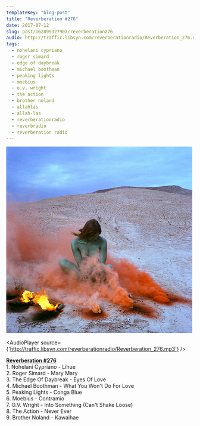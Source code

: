 ```yaml
---
templateKey: "blog-post"
title: "Reverberation #276"
date: 2017-07-12
slug: post/162899327907/reverberation276
audio: http://traffic.libsyn.com/reverberationradio/Reverberation_276.mp3
tags:
  - nohelani cypriano
  - roger simard
  - edge of daybreak
  - michael boothman
  - peaking lights
  - moebius
  - o.v. wright
  - the action
  - brother noland
  - allahlas
  - allah-las
  - reverberationradio
  - reverbradio
  - reverberation radio
---
```


![Reverberation #276](../images/4f61c2ff7c6c738a45fc26a6695413cbf4fec6059bcc4565817fbf8f9cc82af2.png)

<AudioPlayer source={'http://traffic.libsyn.com/reverberationradio/Reverberation_276.mp3'} />

<p><b><a href="http://traffic.libsyn.com/reverberationradio/Reverberation_276.mp3">Reverberation #276</a><br /></b>1. Nohelani Cypriano - Lihue<br />2. Roger Simard - Mary Mary<br />3. The Edge Of Daybreak - Eyes Of Love<br />4. Michael Boothman - What You Won't Do For Love<br />5. Peaking Lights - Conga Blue<br />6. Moebius - Contramio<br />7. O.V. Wright - Into Something (Can't Shake Loose)<br />8. The Action - Never Ever<br />9. Brother Noland - Kawaihae<br /></p>
